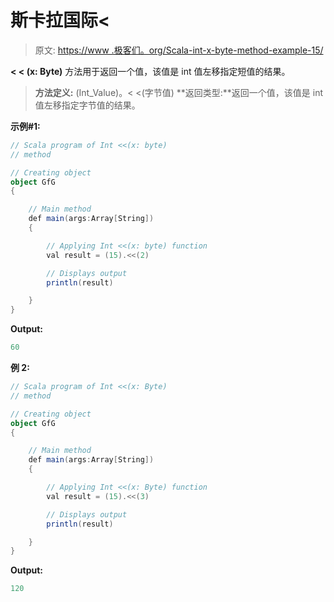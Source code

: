 # 斯卡拉国际<

> 原文: [https://www .极客们。org/Scala-int-x-byte-method-example-15/](https://www.geeksforgeeks.org/scala-int-x-byte-method-with-example-15/)

**< < (x: Byte)** 方法用于返回一个值，该值是 int 值左移指定短值的结果。

> **方法定义:** (Int_Value)。< <(字节值)
> **返回类型:**返回一个值，该值是 int 值左移指定字节值的结果。

**示例#1:**

```scala
// Scala program of Int <<(x: byte)
// method

// Creating object
object GfG
{ 

    // Main method
    def main(args:Array[String])
    {

        // Applying Int <<(x: byte) function
        val result = (15).<<(2)

        // Displays output
        println(result)

    }
} 
```

**Output:**

```scala
60

```

**例 2:**

```scala
// Scala program of Int <<(x: Byte)
// method

// Creating object
object GfG
{ 

    // Main method
    def main(args:Array[String])
    {

        // Applying Int <<(x: Byte) function
        val result = (15).<<(3)

        // Displays output
        println(result)

    }
} 
```

**Output:**

```scala
120

```